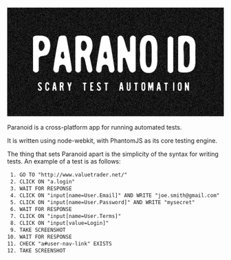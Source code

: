 ![PARANOID](https://raw.githubusercontent.com/sdesalas/paranoid/master/design/logo.512x256.png)

Paranoid is a cross-platform app for running automated tests.

It is written using node-webkit, with PhantomJS as its core testing engine.

The thing that sets Paranoid apart is the simplicity of the syntax for writing tests. An example of a test is as follows:

```
 1. GO TO "http://www.valuetrader.net/"
 2. CLICK ON "a.login"
 3. WAIT FOR RESPONSE
 4. CLICK ON "input[name=User.Email]" AND WRITE "joe.smith@gmail.com"
 5. CLICK ON "input[name=User.Password]" AND WRITE "mysecret"
 6. WAIT FOR RESPONSE
 7. CLICK ON "input[name=User.Terms]"
 8. CLICK ON "input[value=Login]"
 9. TAKE SCREENSHOT
10. WAIT FOR RESPONSE
11. CHECK "a#user-nav-link" EXISTS
12. TAKE SCREENSHOT
```
